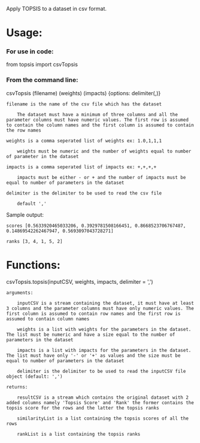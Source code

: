 Apply TOPSIS to a dataset in csv format.

<h1> Usage: </h1>

<h3> For use in code: </h3>

from topsis import csvTopsis

<h3> From the command line: </h3>

csvTopsis (filename) (weights) (impacts) {options: delimiter(,)}

    filename is the name of the csv file which has the dataset
        
        The dataset must have a minimum of three columns and all the parameter columns must have numeric values. The first row is assumed to contain the column names and the first column is assumed to contain the row names
    
    weights is a comma seperated list of weights ex: 1.0,1,1,1
        
        weights must be numeric and the number of weights equal to number of parameter in the dataset
    
    impacts is a comma seperated list of impacts ex: +,+,+,+
        
        impacts must be either - or + and the number of impacts must be equal to number of parameters in the dataset
    
    delimiter is the delimiter to be used to read the csv file
        
        default ','


Sample output:

    scores [0.5633920465033206, 0.3929781508166451, 0.8668523706767487, 0.14869542262467947, 0.5693097043728271]

    ranks [3, 4, 1, 5, 2]


<h1> Functions: </h1>

csvTopsis.topsis(inputCSV, weights, impacts, delimiter = ',')

    arguments:

        inputCSV is a stream containing the dataset, it must have at least 3 columns and the parameter columns must have only numeric values. The first column is assumed to contain row names and the first row is assumed to contain column names
        
        weights is a list with weights for the parameters in the dataset. The list must be numeric and have a size equal to the number of parameters in the dataset
        
        impacts is a list with impacts for the parameters in the dataset. The list must have only '-' or '+' as values and the size must be equal to number of parameters in the dataset
        
        delimiter is the delimiter to be used to read the inputCSV file object (default: ',')

    returns:

        resultCSV is a stream which contains the original dataset with 2 added columns namely 'Topsis Score' and 'Rank' the former contains the topsis score for the rows and the latter the topsis ranks
        
        similarityList is a list containing the topsis scores of all the rows
        
        rankList is a list containing the topsis ranks